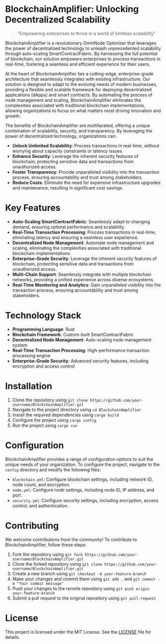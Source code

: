 <!-- BlockchainAmplifier_20251026234048_7881 -->

# BlockchainAmplifier: Unlocking Decentralized Scalability

> "Empowering enterprises to thrive in a world of limitless scalability"

BlockchainAmplifier is a revolutionary OmniNode Optimizer that leverages the power of decentralized technology to unleash unprecedented scalability through auto-scaling SmartContractFabric. By harnessing the full potential of blockchain, our solution empowers enterprises to process transactions in real-time, fostering a seamless and efficient experience for their users.

At the heart of BlockchainAmplifier lies a cutting-edge, enterprise-grade architecture that seamlessly integrates with existing infrastructure. Our solution is designed to adapt to the evolving needs of modern businesses, providing a flexible and scalable framework for deploying decentralized applications (dApps) and smart contracts. By automating the process of node management and scaling, BlockchainAmplifier eliminates the complexities associated with traditional blockchain implementations, allowing organizations to focus on what matters most driving innovation and growth.

The benefits of BlockchainAmplifier are multifaceted, offering a unique combination of scalability, security, and transparency. By leveraging the power of decentralized technology, organizations can:

* **Unlock Unlimited Scalability**: Process transactions in real-time, without worrying about capacity constraints or latency issues.
* **Enhance Security**: Leverage the inherent security features of blockchain, protecting sensitive data and transactions from unauthorized access.
* **Foster Transparency**: Provide unparalleled visibility into the transaction process, ensuring accountability and trust among stakeholders.
* **Reduce Costs**: Eliminate the need for expensive infrastructure upgrades and maintenance, resulting in significant cost savings.

# Key Features

* **Auto-Scaling SmartContractFabric**: Seamlessly adapt to changing demand, ensuring optimal performance and scalability.
* **Real-Time Transaction Processing**: Process transactions in real-time, eliminating latency and ensuring a seamless user experience.
* **Decentralized Node Management**: Automate node management and scaling, eliminating the complexities associated with traditional blockchain implementations.
* **Enterprise-Grade Security**: Leverage the inherent security features of blockchain, protecting sensitive data and transactions from unauthorized access.
* **Multi-Chain Support**: Seamlessly integrate with multiple blockchain networks, providing a unified experience across diverse ecosystems.
* **Real-Time Monitoring and Analytics**: Gain unparalleled visibility into the transaction process, ensuring accountability and trust among stakeholders.

# Technology Stack

* **Programming Language**: Rust
* **Blockchain Framework**: Custom-built SmartContractFabric
* **Decentralized Node Management**: Auto-scaling node management system
* **Real-Time Transaction Processing**: High-performance transaction processing engine
* **Enterprise-Grade Security**: Advanced security features, including encryption and access control

# Installation

1. Clone the repository using `git clone https://github.com/your-username/BlockchainAmplifier.git`
2. Navigate to the project directory using `cd BlockchainAmplifier`
3. Install the required dependencies using `cargo build`
4. Configure the project using `cargo config`
5. Run the project using `cargo run`

# Configuration

BlockchainAmplifier provides a range of configuration options to suit the unique needs of your organization. To configure the project, navigate to the `config` directory and modify the following files:

* `blockchain.yml`: Configure blockchain settings, including network ID, node count, and encryption.
* `node.yml`: Configure node settings, including node ID, IP address, and port.
* `security.yml`: Configure security settings, including encryption, access control, and authentication.

# Contributing

We welcome contributions from the community! To contribute to BlockchainAmplifier, follow these steps:

1. Fork the repository using `git fork https://github.com/your-username/BlockchainAmplifier.git`
2. Clone the forked repository using `git clone https://github.com/your-username/BlockchainAmplifier.git`
3. Create a new branch using `git checkout -b your-feature-branch`
4. Make your changes and commit them using `git add .` and `git commit -m "Your commit message"`
5. Push your changes to the remote repository using `git push origin your-feature-branch`
6. Submit a pull request to the original repository using `git pull-request`

# License


This project is licensed under the MIT License. See the [LICENSE](https://github.com/your-username/BlockchainAmplifier/blob/master/LICENSE) file for details.